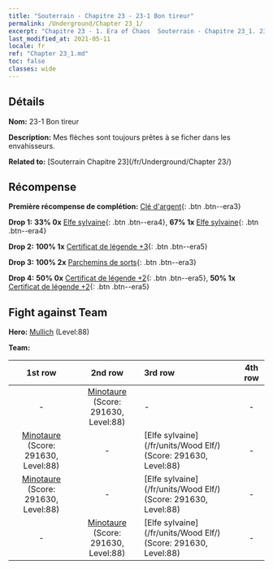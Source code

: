 ```yaml
---
title: "Souterrain - Chapitre 23 - 23-1 Bon tireur"
permalink: /Underground/Chapter 23_1/
excerpt: "Chapitre 23 - 1. Era of Chaos  Souterrain - Chapitre 23_1. 23-1 Bon tireur"
last_modified_at: 2021-05-11
locale: fr
ref: "Chapter 23_1.md"
toc: false
classes: wide
---
```


## Détails

 **Nom:** 23-1 Bon tireur

 **Description:** Mes flèches sont toujours prêtes à se ficher dans les envahisseurs.

 **Related to:** [Souterrain Chapitre 23](/fr/Underground/Chapter 23/)

## Récompense

 **Première récompense de complétion:** [Clé d'argent](/ItemsFR/con_693/){: .btn .btn--era3}

 **Drop 1:** **33% 0x** [Elfe sylvaine](/ItemsFR/unt_201/){: .btn .btn--era4}, **67% 1x** [Elfe sylvaine](/ItemsFR/unt_201/){: .btn .btn--era4}

 **Drop 2:** **100% 1x** [Certificat de légende +3](/ItemsFR/mat_88/){: .btn .btn--era5}

 **Drop 3:** **100% 2x** [Parchemins de sorts](/ItemsFR/con_694/){: .btn .btn--era3}

 **Drop 4:** **50% 0x** [Certificat de légende +2](/ItemsFR/mat_81/){: .btn .btn--era5}, **50% 1x** [Certificat de légende +2](/ItemsFR/mat_81/){: .btn .btn--era5}


## Fight against Team
 **Hero:** [Mullich](/fr/heroes/Mullich/) (Level:88)

 **Team:**


  | 1st row | 2nd row | 3rd row | 4th row |
  |:----:|:----:|:----|:----:|
  | - | [Minotaure](/fr/units/Minotaur/) (Score: 291630, Level:88)  | - | - |
  | [Minotaure](/fr/units/Minotaur/) (Score: 291630, Level:88)  | - | [Elfe sylvaine](/fr/units/Wood Elf/) (Score: 291630, Level:88)  | - |
  | [Minotaure](/fr/units/Minotaur/) (Score: 291630, Level:88)  | - | [Elfe sylvaine](/fr/units/Wood Elf/) (Score: 291630, Level:88)  | - |
  | - | [Minotaure](/fr/units/Minotaur/) (Score: 291630, Level:88)  | [Elfe sylvaine](/fr/units/Wood Elf/) (Score: 291630, Level:88)  | - |


